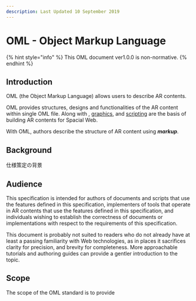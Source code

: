 ```yaml
---
description: Last Updated 10 September 2019
---
```


# OML - Object Markup Language

{% hint style="info" %}
This OML document ver1.0.0 is non-normative.
{% endhint %}



## Introduction

OML \(the Object Markup Language\) allows users to describe AR contents. 

OML provides structures, designs and functionalities of the AR content within single OML file. Along with , [graphics](https://github.com/oml-3d/document/graphics.md), and [scripting](https://github.com/oml-3d/document/scripting.md) are the basis of building AR contents for Spacial Web. 

With OML, authors describe the structure of AR content using _**markup**_.

## Background

仕様策定の背景

## Audience

This specification is intended for authors of documents and scripts that use the features defined in this specification, implementers of tools that operate in AR contents that use the features defined in this specification, and individuals wishing to establish the correctness of documents or implementations with respect to the requirements of this specification.

This document is probably not suited to readers who do not already have at least a passing familiarity with Web technologies, as in places it sacrifices clarity for precision, and brevity for completeness. More approachable tutorials and authoring guides can provide a gentler introduction to the topic.

## Scope

The scope of the OML standard is to provide 

